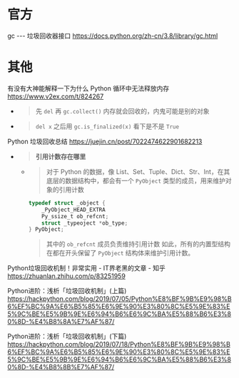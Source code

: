 
# 官方

gc --- 垃圾回收器接口 https://docs.python.org/zh-cn/3.8/library/gc.html

# 其他

有没有大神能解释一下为什么 Python 循环中无法释放内存 https://www.v2ex.com/t/824267
- > 先 `del` 再 `gc.collect()` 内存就会回收的，内鬼可能是别的对象
- > `del x` 之后用 `gc.is_finalized(x)` 看下是不是 `True`

Python 垃圾回收总结 https://juejin.cn/post/7022474622901682213
- > **引用计数存在哪里**
  * > 对于 Python 的数据，像 List、Set、Tuple、Dict、Str、Int，在其底层的数据结构中，都会有一个 `PyObject` 类型的成员，用来维护对象的引用计数
    ```c
    typedef struct _object {
        _PyObject_HEAD_EXTRA
        Py_ssize_t ob_refcnt;
        struct _typeoject *ob_type;
    } PyObject;
    ```
    > 其中的 `ob_refcnt` 成员负责维持引用计数 如此，所有的内置型结构在都在开头保留了 `PyObject` 结构体来维护引用计数。

Python垃圾回收机制！非常实用 - IT界老黑的文章 - 知乎 https://zhuanlan.zhihu.com/p/83251959

Python进阶：浅析「垃圾回收机制」(上篇) https://hackpython.com/blog/2019/07/05/Python%E8%BF%9B%E9%98%B6%EF%BC%9A%E6%B5%85%E6%9E%90%E3%80%8C%E5%9E%83%E5%9C%BE%E5%9B%9E%E6%94%B6%E6%9C%BA%E5%88%B6%E3%80%8D-%E4%B8%8A%E7%AF%87/

Python进阶：浅析「垃圾回收机制」(下篇) https://hackpython.com/blog/2019/07/18/Python%E8%BF%9B%E9%98%B6%EF%BC%9A%E6%B5%85%E6%9E%90%E3%80%8C%E5%9E%83%E5%9C%BE%E5%9B%9E%E6%94%B6%E6%9C%BA%E5%88%B6%E3%80%8D-%E4%B8%8B%E7%AF%87/
